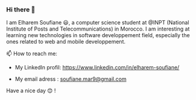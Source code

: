 ### Hi there 👋

I am Elharem Soufiane 😃, a computer science student at @INPT (National Institute of Posts and Telecommunications) in Morocco. I am interesting at learning new technologies in software developpement field, especially the ones related to web and mobile developpement.


📫 How to reach me: 

- My LinkedIn profil: https://www.linkedin.com/in/elharem-soufiane/
  
- My email adress : soufiane.mar9@gmail.com

Have a nice day 😊 !
